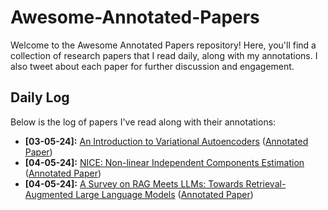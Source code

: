 # Awesome-Annotated-Papers

Welcome to the Awesome Annotated Papers repository! Here, you'll find a collection of research papers that I read daily, along with my annotations. I also tweet about each paper for further discussion and engagement.

## Daily Log

Below is the log of papers I've read along with their annotations:

- **[03-05-24]:** [An Introduction to Variational Autoencoders](https://arxiv.org/abs/1906.02691) ([Annotated Paper](/papers/An%20Introduction%20to%20Variational%20Autoencoders[Kingma].pdf))
- **[04-05-24]:** [NICE: Non-linear Independent Components Estimation](https://www.arxiv.org/abs/1410.8516) ([Annotated Paper](/papers/NICE-%20NON-LINEAR%20INDEPENDENT%20COMPONENTS%20ESTIMATION[Y%20Bengio].pdf))
- **[04-05-24]:** [A Survey on RAG Meets LLMs: Towards Retrieval-Augmented
Large Language Models](https://www.arxiv.org/abs/2405.06211v1) ([Annotated Paper](/papers/A%20Survey%20on%20RAG%20Meets%20LLMs-%20Towards%20Retrieval-Augmented%20Large%20Language%20Models.pdf))